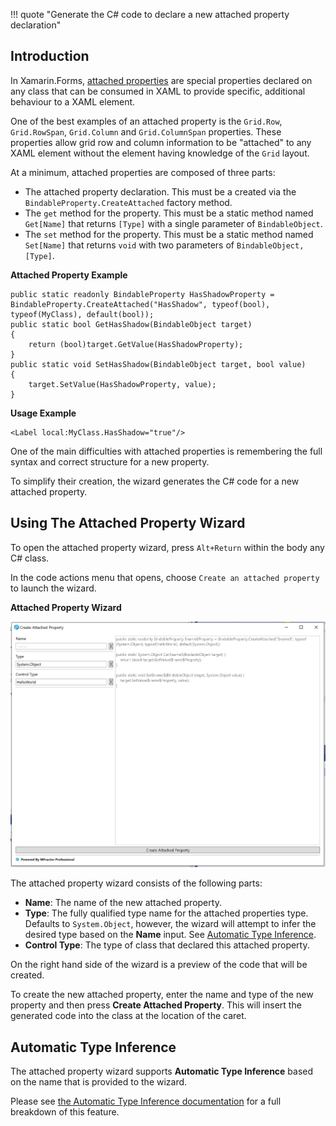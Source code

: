 !!! quote "Generate the C# code to declare a new attached property declaration"

## Introduction

In Xamarin.Forms, [attached properties](https://docs.microsoft.com/en-us/xamarin/xamarin-forms/xaml/attached-properties) are special properties declared on any class that can be consumed in XAML to provide specific, additional behaviour to a XAML element.

One of the best examples of an attached property is the `Grid.Row`, `Grid.RowSpan`, `Grid.Column` and `Grid.ColumnSpan` properties. These properties allow grid row and column information to be "attached" to any XAML element without the element having knowledge of the `Grid` layout.

At a minimum, attached properties are composed of three parts:

 * The attached property declaration. This must be a created via the `BindableProperty.CreateAttached` factory method.
 * The `get` method for the property. This must be a static method named `Get[Name]` that returns `[Type]` with a single parameter of `BindableObject`.
 * The `set` method for the property. This must be a static method named `Set[Name]` that returns `void` with two parameters of `BindableObject, [Type]`.

**Attached Property Example**
```
public static readonly BindableProperty HasShadowProperty = BindableProperty.CreateAttached("HasShadow", typeof(bool), typeof(MyClass), default(bool));
public static bool GetHasShadow(BindableObject target)
{
    return (bool)target.GetValue(HasShadowProperty);
}
public static void SetHasShadow(BindableObject target, bool value)
{
    target.SetValue(HasShadowProperty, value);
}
```

**Usage Example**
```
<Label local:MyClass.HasShadow="true"/>
```

One of the main difficulties  with attached properties is remembering the full syntax and correct structure for a new property.

To simplify their creation, the wizard generates the C# code for a new attached property.

## Using The Attached Property Wizard

To open the attached property wizard, press `Alt+Return` within the body any C# class.

In the code actions menu that opens, choose `Create an attached property` to launch the wizard.

**Attached Property Wizard**

![The attached property wizard in Visual Studio Windows](/img/xamarin-forms/attached-property-wizard.png)

The attached property wizard consists of the following parts:

 * **Name**: The name of the new attached property.
 * **Type**: The fully qualified type name for the attached properties type. Defaults to `System.Object`, however, the wizard will attempt to infer the desired type based on the **Name** input. See [Automatic Type Inference](/xamarin-forms/automatic-type-inference.md).
 * **Control Type**: The type of class that declared this attached property.

On the right hand side of the wizard is a preview of the code that will be created.

To create the new attached property, enter the name and type of the new property and then press **Create Attached Property**. This will insert the generated code into the class at the location of the caret.

## Automatic Type Inference

The attached property wizard supports **Automatic Type Inference** based on the name that is provided to the wizard.

Please see [the Automatic Type Inference documentation](/xamarin-forms/automatic-type-inference.md) for a full breakdown of this feature.
